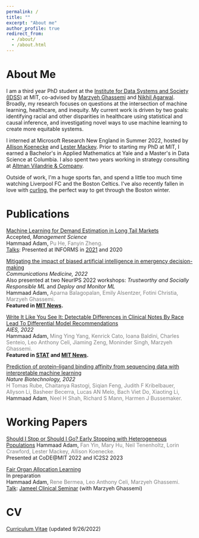 ```yaml
---
permalink: /
title: ""
excerpt: "About me"
author_profile: true
redirect_from: 
  - /about/
  - /about.html
---
```


About Me
======
I am a third year PhD student at the [Institute for Data Systems and Society (IDSS)](https://idss.mit.edu/academics/ses_doc/) at MIT, co-advised by [Marzyeh Ghassemi](https://healthyml.org/marzyeh/) and [Nikhil Agarwal](https://economics.mit.edu/people/faculty/nikhil-agarwal). Broadly, my research focuses on questions at the intersection of machine learning, healthcare, and inequity. My current work is driven by two goals: identifying racial and other disparities in healthcare using statistical and causal inference, and investigating novel ways to use machine learning to create more equitable systems. 

I interned at Microsoft Research New England in Summer 2022, hosted by [Allison Koenecke](https://koenecke.infosci.cornell.edu/) and [Lester Mackey](https://web.stanford.edu/~lmackey/). Prior to starting my PhD at MIT, I earned a Bachelor's in Applied Mathematics at Yale and a Master's in Data Science at Columbia. I also spent two years working in strategy consulting at [Altman Vilandrie & Company](https://www.altmansolon.com/).

Outside of work, I'm a huge sports fan, and spend a little too much time watching Liverpool FC and the Boston Celtics. I've also recently fallen in love with [curling](https://www.youtube.com/watch?v=Rsk30PQK8R0), the perfect way to get through the Boston winter.

<a name="pubs"></a>Publications
======
[Machine Learning for Demand Estimation in Long Tail Markets](https://papers.ssrn.com/sol3/papers.cfm?abstract_id=3702093)  
Accepted, <i>Management Science</i>  
Hammaad Adam, <span style="color:gray">Pu He, Fanyin Zheng.</span>  
<u>Talks</u>: Presented at INFORMS in [2021](files/presentation_informs2021_v2.mp4) and 2020

[Mitigating the impact of biased artificial intelligence in emergency decision-making](https://www.nature.com/articles/s43856-022-00214-4)  
<i>Communications Medicine, 2022</i>  
Also presented at two NeurIPS 2022 workshops: <i>Trustworthy and Socially Responsible ML</i> and <i>Deploy and Monitor ML</i>  
Hammaad Adam, <span style="color:gray">Aparna Balagopalan, Emily Alsentzer, Fotini Christia, Marzyeh Ghassemi.</span>  
<b>Featured in [MIT News](https://news.mit.edu/2022/when-subtle-biases-ai-influence-emergency-decisions-1216).</b>

[Write It Like You See It: Detectable Differences in Clinical Notes By Race Lead To Differential Model
Recommendations](https://dl.acm.org/doi/10.1145/3514094.3534203)  
<i>AIES, 2022</i>  
Hammaad Adam, <span style="color:gray">Ming Ying Yang, Kenrick Cato, Ioana Baldini, Charles Senteio, Leo Anthony Celi, Jiaming Zeng, Moninder Singh, Marzyeh Ghassemi.</span>  
<b>Featured in [STAT](https://www.statnews.com/2022/06/28/health-algorithms-racial-bias-redacting/) and [MIT News](https://news.mit.edu/2022/artificial-intelligence-predicts-patients-race-from-medical-images-0520).</b>

[Prediction of protein–ligand binding affinity from sequencing data with interpretable machine
learning](https://www.nature.com/articles/s41587-022-01307-0)  
<i>Nature Biotechnology, 2022</i>  
<span style="color:gray">H Tomas Rube, Chaitanya Rastogi, Siqian Feng, Judith F Kribelbauer, Allyson Li, Basheer Becerra, Lucas AN Melo, Bach Viet Do, Xiaoting Li, </span> Hammaad Adam<span style="color:gray">, Neel H Shah, Richard S Mann, Harmen J Bussemaker.</span>

<a name="inprep"></a>Working Papers
======
[Should I Stop or Should I Go? Early Stopping with Heterogeneous Populations](https://arxiv.org/abs/2306.11839)
Hammaad Adam, <span style="color:gray">Fan Yin, Mary Hu, Neil Tenenholtz, Lorin Crawford, Lester Mackey, Allison Koenecke.</span>  
Presented at CoDE@MIT 2022 and IC2S2 2023

<u>Fair Organ Allocation Learning</u>  
In preparation  
Hammaad Adam, <span style="color:gray">Rene Bermea, Leo Anthony Celi, Marzyeh Ghassemi.</span>  
<u>Talk</u>: [Jameel Clinical Seminar](https://www.youtube.com/watch?v=dmAg7dBKiyA) (with Marzyeh Ghassemi)

<a name="cv"></a>CV
======
[Curriculum Vitae](/files/Resume_Hammaad_Adam_CV.pdf) (updated 9/26/2022)


